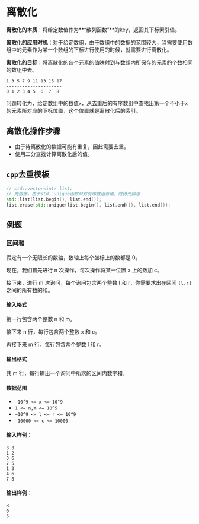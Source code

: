 # 离散化

**离散化的本质**：将给定数值作为**“散列函数”**的key，返回其下标索引值。



**离散化的应用时机**：对于给定数组，由于数组中的数据的范围较大，当需要使用数组中的元素作为某一个数组的下标进行使用的时候，就需要进行离散化。



**离散化的目标**：将离散化的各个元素的值映射到与数组内所保存的元素的个数相同的数组中去。

```plain
1 3 5 7 9 11 13 15 17
---------------------
0 1 2 3 4 5  6  7  8 
```

问题转化为，给定数组中的数值`x`，从去重后的有序数组中查找出第一个不小于`x`的元素所对应的下标位置，这个位置就是离散化后的索引。



## 离散化操作步骤

* 由于待离散化的数据可能有重复，因此需要去重。
* 使用二分查找计算离散化后的值。



## `cpp`去重模板

```cpp
// std::vector<int> list;
// 先排序，由于std::unique函数只对有序数组有用，故得先排序
std::list(list.begin(), list.end());
list.erase(std::unique(list.begin(), list.end()), list.end());
```

## 例题

### 区间和

假定有一个无限长的数轴，数轴上每个坐标上的数都是 0。

现在，我们首先进行 n 次操作，每次操作将某一位置 x 上的数加 c。

接下来，进行 m 次询问，每个询问包含两个整数 l 和 r，你需要求出在区间 `[l,r]` 之间的所有数的和。

#### 输入格式

第一行包含两个整数 n 和 m。

接下来 n 行，每行包含两个整数 x 和 c。

再接下来 m 行，每行包含两个整数 l 和 r。

#### 输出格式

共 m 行，每行输出一个询问中所求的区间内数字和。

#### 数据范围

* `−10^9 <= x <= 10^9`
* `1 <= n,m <= 10^5`
* `−10^9 <= l <= r <= 10^9`
* `−10000 <= c <= 10000`

#### 输入样例：

```
3 3
1 2
3 6
7 5
1 3
4 6
7 8
```

#### 输出样例：

```
8
0
5
```





